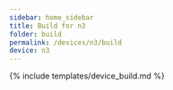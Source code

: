 ```yaml
---
sidebar: home_sidebar
title: Build for n3
folder: build
permalink: /devices/n3/build
device: n3
---
```

{% include templates/device_build.md %}
